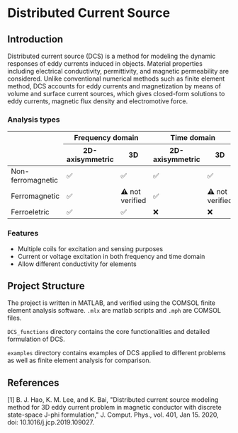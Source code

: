 # Distributed Current Source

## Introduction

Distributed current source (DCS) is a method for modeling the dynamic responses of eddy currents induced in objects. Material properties including electrical conductivity, permittivity, and magnetic permeability are considered. Unlike conventional numerical methods such as finite element method, DCS accounts for eddy currents and magnetization by means of volume and surface current sources, which gives closed-form solutions to eddy currents, magnetic flux density and electromotive force.

### Analysis types

<table class="tg">
<thead>
  <tr>
    <th rowspan="2"></th>
    <th colspan="2">Frequency domain</th>
    <th colspan="2">Time domain</th>
  </tr>
  <tr>
    <th>2D-axisymmetric</th>
    <th>3D</th>
    <th>2D-axisymmetric</th>
    <th>3D</th>
  </tr>
</thead>
<tbody>
  <tr>
    <td>Non-ferromagnetic</td>
    <td>✅</td>
    <td>✅</td>
    <td>✅</td>
    <td>✅</td>
  </tr>
  <tr>
    <td>Ferromagnetic</td>
    <td>✅</td>
    <td>⚠️ not verified</td>
    <td>✅</td>
    <td>⚠️ not verified</td>
  </tr>
  <tr>
    <td>Ferroeletric</td>
    <td>✅</td>
    <td>✅</td>
    <td>❌</td>
    <td>❌</td>
  </tr>
</tbody>
</table>

### Features

- Multiple coils for excitation and sensing purposes
- Current or voltage excitation in both frequency and time domain
- Allow different conductivity for elements

## Project Structure

The project is written in MATLAB, and verified using the COMSOL finite element analysis software. `.mlx` are matlab scripts and `.mph` are COMSOL files.

 `DCS_functions` directory contains the core functionalities and detailed formulation of DCS.

 `examples` directory contains examples of DCS applied to different problems as well as finite element analysis for comparison.

 ## References

[1]	B. J. Hao, K. M. Lee, and K. Bai, "Distributed current source modeling method for 3D eddy current problem in magnetic conductor with discrete state-space J-phi formulation," J. Comput. Phys., vol. 401, Jan 15. 2020, doi: 10.1016/j.jcp.2019.109027.

